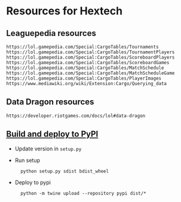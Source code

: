 # Resources for Hextech

## Leaguepedia resources

~~~
https://lol.gamepedia.com/Special:CargoTables/Tournaments
https://lol.gamepedia.com/Special:CargoTables/TournamentPlayers
https://lol.gamepedia.com/Special:CargoTables/ScoreboardPlayers
https://lol.gamepedia.com/Special:CargoTables/ScoreboardGames
https://lol.gamepedia.com/Special:CargoTables/MatchSchedule
https://lol.gamepedia.com/Special:CargoTables/MatchScheduleGame
https://lol.gamepedia.com/Special:CargoTables/PlayerImages
https://www.mediawiki.org/wiki/Extension:Cargo/Querying_data
~~~

## Data Dragon resources

~~~
https://developer.riotgames.com/docs/lol#data-dragon
~~~

## [Build and deploy to PyPI](https://packaging.python.org/tutorials/packaging-projects/)

- Update version in `setup.py`

- Run setup

        python setup.py sdist bdist_wheel

- Deploy to pypi

        python -m twine upload --repository pypi dist/*
